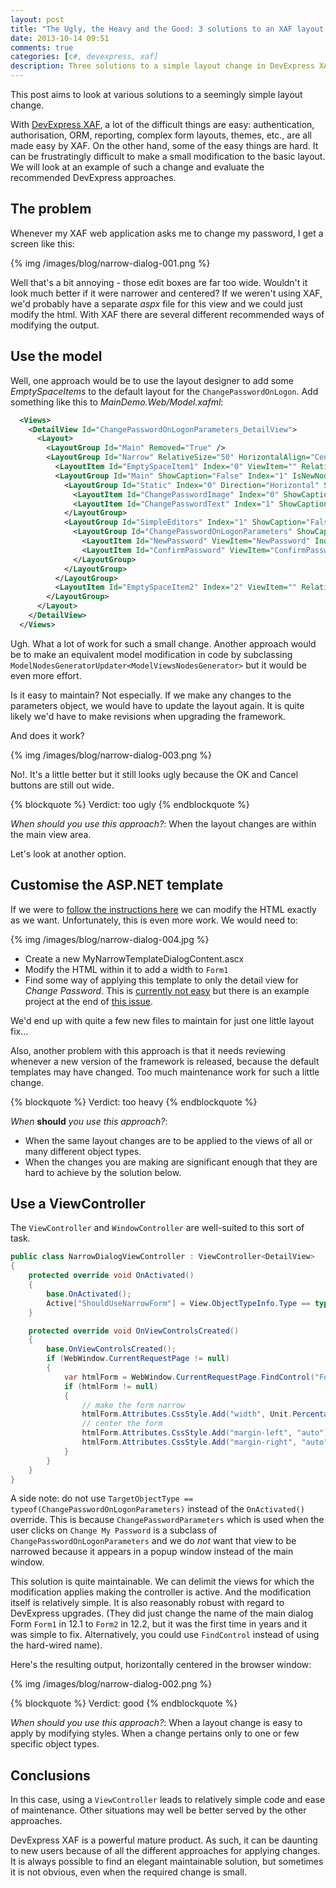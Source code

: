 ```yaml
---
layout: post
title: "The Ugly, the Heavy and the Good: 3 solutions to an XAF layout problem"
date: 2013-10-14 09:51
comments: true
categories: [c#, devexpress, xaf]
description: Three solutions to a simple layout change in DevExpress XAF.
---
```

This post aims to look at various solutions to a seemingly simple layout change.

With [DevExpress XAF](https://www.devexpress.com/Products/NET/Application_Framework/), a lot of the difficult things are easy: authentication, authorisation, ORM, reporting, complex form layouts, themes, etc., are all made easy by XAF. On the other hand, some of the easy things are hard. It can be frustratingly difficult to make a small modification to the basic layout. We will look at an example of such a change and evaluate the recommended DevExpress approaches.

## The problem ##

Whenever my XAF web application asks me to change my password, I get a screen like this:

{% img /images/blog/narrow-dialog-001.png %}

Well that's a bit annoying - those edit boxes are far too wide. Wouldn't it look much better if it were narrower and centered? If we weren't using XAF, we'd probably have a separate _aspx_ file for this view and we could just modify the html. With XAF there are several different recommended ways of modifying the output.

## Use the model ##

Well, one approach would be to use the layout designer to add some _EmptySpaceItems_ to the default layout for the `ChangePasswordOnLogon`. Add something like this to _MainDemo.Web/Model.xafml_:

```xml
  <Views>
    <DetailView Id="ChangePasswordOnLogonParameters_DetailView">
      <Layout>
        <LayoutGroup Id="Main" Removed="True" />
        <LayoutGroup Id="Narrow" RelativeSize="50" HorizontalAlign="Center" Direction="Horizontal" IsNewNode="True">
          <LayoutItem Id="EmptySpaceItem1" Index="0" ViewItem="" RelativeSize="25" IsNewNode="True" />
          <LayoutGroup Id="Main" ShowCaption="False" Index="1" IsNewNode="True">
            <LayoutGroup Id="Static" Index="0" Direction="Horizontal" ShowCaption="False" IsNewNode="True">
              <LayoutItem Id="ChangePasswordImage" Index="0" ShowCaption="False" RelativeSize="1" ViewItem="ChangePasswordImage" IsNewNode="True" />
              <LayoutItem Id="ChangePasswordText" Index="1" ShowCaption="False" RelativeSize="99" ViewItem="ChangePasswordText" IsNewNode="True" />
            </LayoutGroup>
            <LayoutGroup Id="SimpleEditors" Index="1" ShowCaption="False" IsNewNode="True">
              <LayoutGroup Id="ChangePasswordOnLogonParameters" ShowCaption="False" Index="0" IsNewNode="True">
                <LayoutItem Id="NewPassword" ViewItem="NewPassword" Index="0" IsNewNode="True" />
                <LayoutItem Id="ConfirmPassword" ViewItem="ConfirmPassword" Index="1" IsNewNode="True" />
              </LayoutGroup>
            </LayoutGroup>
          </LayoutGroup>
          <LayoutItem Id="EmptySpaceItem2" Index="2" ViewItem="" RelativeSize="25" IsNewNode="True" />
        </LayoutGroup>
      </Layout>
    </DetailView>
  </Views>    
```

Ugh. What a lot of work for such a small change. Another approach would be to make an equivalent model modification in code by subclassing `ModelNodesGeneratorUpdater<ModelViewsNodesGenerator>` but it would be even more effort.

Is it easy to maintain? Not especially. If we make any changes to the parameters object, we would have to update the layout again. It is quite likely we'd have to make revisions when upgrading the framework.

And does it work?    

{% img /images/blog/narrow-dialog-003.png %}

No!. It's a little better but it still looks ugly because the OK and Cancel buttons are still out wide.

{% blockquote %}
Verdict: too ugly
{% endblockquote %}

_When should you use this approach?_: When the layout changes are within the main view area.

Let's look at another option.

## Customise the ASP.NET template ##

If we were to [follow the instructions here](http://documentation.devexpress.com/#Xaf/CustomDocument3460) we can modify the HTML exactly as we want. Unfortunately, this is even more work. We would need to:

{% img /images/blog/narrow-dialog-004.jpg %}

* Create a new MyNarrowTemplateDialogContent.ascx
* Modify the HTML within it to add a width to `Form1`
* Find some way of applying this template to only the detail view for _Change Password_. This is [currently not easy](http://www.devexpress.com/Support/Center/Question/Details/Q207853) but there is an example project at the end of [this issue](http://www.devexpress.com/Support/Center/Question/Details/Q204692).

We'd end up with quite a few new files to maintain for just one little layout fix...

Also, another problem with this approach is that it needs reviewing whenever a new version of the framework is released, because the default templates may have changed. Too much maintenance work for such a little change.

{% blockquote %}
Verdict: too heavy
{% endblockquote %}

_When_ **should** _you use this approach?_: 

* When the same layout changes are to be applied to the views of all or many different object types. 
* When the changes you are making are significant enough that they are hard to achieve by the solution below.

## Use a ViewController ##

The `ViewController` and `WindowController` are well-suited to this sort of task.

```c#
public class NarrowDialogViewController : ViewController<DetailView>
{
    protected override void OnActivated()
    {
        base.OnActivated();
        Active["ShouldUseNarrowForm"] = View.ObjectTypeInfo.Type == typeof(ChangePasswordOnLogonParameters); // see side-note below
    }

    protected override void OnViewControlsCreated()
    {
        base.OnViewControlsCreated();
        if (WebWindow.CurrentRequestPage != null)
        {
            var htmlForm = WebWindow.CurrentRequestPage.FindControl("Form2") as HtmlForm; // see note below
            if (htmlForm != null)
            {
                // make the form narrow
                htmlForm.Attributes.CssStyle.Add("width", Unit.Percentage(40).ToString());
                // center the form
                htmlForm.Attributes.CssStyle.Add("margin-left", "auto");
                htmlForm.Attributes.CssStyle.Add("margin-right", "auto");
            }
        }
    }
}
```

A side note: do not use `TargetObjectType == typeof(ChangePasswordOnLogonParameters)` instead of the `OnActivated()` override. This is because `ChangePasswordParameters` which is used when the user clicks on `Change My Password` is a subclass of `ChangePasswordOnLogonParameters` and we do _not_ want that view to be narrowed because it appears in a popup window instead of the main window.

This solution is quite maintainable. We can delimit the views for which the modification applies making the controller is active. And the modification itself is relatively simple. It is also reasonably robust with regard to DevExpress upgrades. (They did just change the name of the main dialog Form `Form1` in 12.1 to `Form2` in 12.2, but it was the first time in years and it was simple to fix. Alternatively, you could use `FindControl` instead of using the hard-wired name).

Here's the resulting output, horizontally centered in the browser window:

{% img /images/blog/narrow-dialog-002.png %}

{% blockquote %}
Verdict: good
{% endblockquote %}

_When should you use this approach?_: When a layout change is easy to apply by modifying styles. When a change pertains only to one or few specific object types.

## Conclusions ##

In this case, using a `ViewController` leads to relatively simple code and ease of maintenance. Other situations may well be better served by the other approaches.

DevExpress XAF is a powerful mature product. As such, it can be daunting to new users because of all the different approaches for applying changes. It is always possible to find an elegant maintainable solution, but sometimes it is not obvious, even when the required change is small.